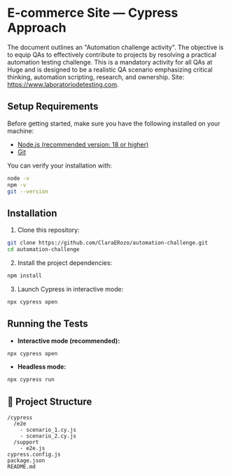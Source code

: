 #  E-commerce Site — Cypress Approach
The document outlines an "Automation challenge activity". The objective is to equip QAs to effectively contribute to projects by resolving a practical automation testing challenge. This is a mandatory activity for all QAs at Huge and is designed to be a realistic QA scenario emphasizing critical thinking, automation scripting, research, and ownership. Site: https://www.laboratoriodetesting.com. 

## Setup Requirements

Before getting started, make sure you have the following installed on your machine:

- [Node.js (recommended version: 18 or higher)](https://nodejs.org/)
- [Git](https://git-scm.com/)

You can verify your installation with:

```bash
node -v
npm -v
git --version
```

##  Installation

1. Clone this repository:

```bash
git clone https://github.com/ClaraERozo/automation-challenge.git
cd automation-challenge
```

2. Install the project dependencies:

```bash
npm install
```

3. Launch Cypress in interactive mode:

```bash
npx cypress open
```

##  Running the Tests

- **Interactive mode (recommended):**

```bash
npx cypress open
```

- **Headless mode:**

```bash
npx cypress run
```

## 📁 Project Structure

```
/cypress
  /e2e
    - scenario_1.cy.js
    - scenario_2.cy.js
  /support
    - e2e.js
cypress.config.js
package.json
README.md
```

